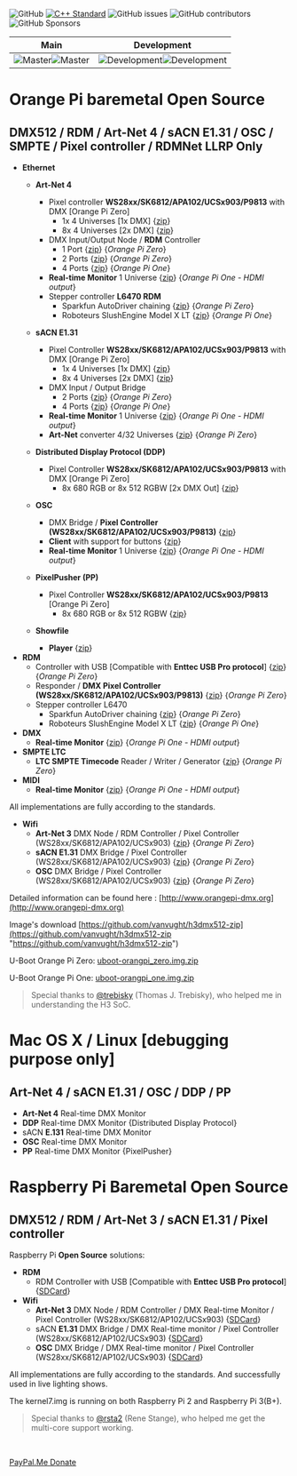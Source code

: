 ![GitHub](https://img.shields.io/github/license/vanvught/rpidmx512)
[![C++ Standard](https://img.shields.io/badge/C%2B%2B-11-blue.svg)](https://img.shields.io/badge/C%2B%2B-11%-blue.svg)
![GitHub issues](https://img.shields.io/github/issues-raw/vanvught/rpidmx512)
![GitHub contributors](https://img.shields.io/github/contributors/vanvught/rpidmx512)
![GitHub Sponsors](https://img.shields.io/github/sponsors/vanvught)

| Main  | Development |
| ------------- | ------------- |
|![Master](https://github.com/vanvught/rpidmx512/actions/workflows/c-cpp.yml/badge.svg?branch=master)![Master](https://github.com/vanvught/rpidmx512/actions/workflows/linux.yml/badge.svg?branch=master)|![Development](https://github.com/vanvught/rpidmx512/actions/workflows/c-cpp.yml/badge.svg?branch=development)![Development](https://github.com/vanvught/rpidmx512/actions/workflows/linux.yml/badge.svg?branch=development)|



# Orange Pi baremetal Open Source
## DMX512 / RDM / Art-Net 4 / sACN E1.31 / OSC / SMPTE / Pixel controller / RDMNet LLRP Only

* **Ethernet**
  * **Art-Net 4**
      * Pixel controller **WS28xx/SK6812/APA102/UCSx903/P9813** with DMX [Orange Pi Zero]
         * 1x 4 Universes [1x DMX] {[zip](https://github.com/vanvught/h3dmx512-zip/blob/master/opi_emac_artnet_pixel_dmx.zip?raw=true)}
         * 8x 4 Universes [2x DMX] {[zip](https://github.com/vanvught/h3dmx512-zip/blob/master/opi_emac_artnet_pixel_dmx_multi.zip?raw=true)}
      * DMX Input/Output Node / **RDM** Controller
         *  1 Port {[zip](https://github.com/vanvught/h3dmx512-zip/blob/master/opi_emac_artnet_dmx.zip?raw=true)} {*Orange Pi Zero*}
         *  2 Ports {[zip](https://github.com/vanvught/h3dmx512-zip/blob/master/opi_emac_artnet_dmx_multi.zip?raw=true)} {*Orange Pi Zero*}
         *  4 Ports {[zip](https://github.com/vanvught/h3dmx512-zip/blob/master/opi_emac_artnet_dmx_multi.zip?raw=true)} {*Orange Pi One*}
      * **Real-time Monitor** 1 Universe {[zip](https://github.com/vanvught/h3dmx512-zip/blob/master/opi_emac_artnet_monitor.zip?raw=true)} {*Orange Pi One - HDMI output*}
     * Stepper controller **L6470 RDM**
         * Sparkfun AutoDriver chaining {[zip](https://github.com/vanvught/h3dmx512-zip/blob/master/opi_emac_artnet_rdm_l6470.zip?raw=true)} {*Orange Pi Zero*}
         * Roboteurs SlushEngine Model X LT {[zip](https://github.com/vanvught/h3dmx512-zip/blob/master/opi_emac_artnet_rdm_l6470.zip?raw=true)} {*Orange Pi One*}
  * **sACN E1.31** 
      * Pixel Controller **WS28xx/SK6812/APA102/UCSx903/P9813** with DMX [Orange Pi Zero]
         *  1x 4 Universes [1x DMX] {[zip](https://github.com/vanvught/h3dmx512-zip/blob/master/opi_emac_e131_pixel_dmx.zip?raw=true)}
         *  8x 4 Universes [2x DMX] {[zip](https://github.com/vanvught/h3dmx512-zip/blob/master/opi_emac_e131_pixel_dxm_multi.zip?raw=true)}
      * DMX Input / Output Bridge
         *  2 Ports {[zip](https://github.com/vanvught/h3dmx512-zip/blob/master/opi_emac_e131_dmx_multi.zip?raw=true)} {*Orange Pi Zero*}
         *  4 Ports {[zip](https://github.com/vanvught/h3dmx512-zip/blob/master/opi_emac_e131_dmx_multi.zip?raw=true)} {*Orange Pi One*}
      * **Real-time Monitor** 1 Universe {[zip](https://github.com/vanvught/h3dmx512-zip/blob/master/opi_emac_e131_monitor.zip?raw=true)} {*Orange Pi One - HDMI output*}
      * **Art-Net** converter 4/32 Universes {[zip](https://github.com/vanvught/h3dmx512-zip/blob/master/opi_emac_e131_artnet.zip?raw=true)} {*Orange Pi Zero*}
  * **Distributed Display Protocol (DDP)**
      *  Pixel Controller **WS28xx/SK6812/APA102/UCSx903/P9813** with DMX [Orange Pi Zero]
         * 8x 680 RGB or 8x 512 RGBW [2x DMX Out] {[zip](https://github.com/vanvught/h3dmx512-zip/blob/master/opi_emac_ddp_pixel_dmx_multi.zip?raw=true)}
  * **OSC** 
      * DMX Bridge / **Pixel Controller (WS28xx/SK6812/APA102/UCSx903/P9813)** {[zip](https://github.com/vanvught/h3dmx512-zip/blob/master/opi_emac_osc_dmx.zip?raw=true)}
      * **Client** with support for buttons {[zip](https://github.com/vanvught/h3dmx512-zip/blob/master/opi_emac_osc_client.zip?raw=true)}
      * **Real-time Monitor** 1 Universe {[zip](https://github.com/vanvught/h3dmx512-zip/blob/master/opi_emac_osc_monitor.zip?raw=true)} {*Orange Pi One - HDMI output*}
  * **PixelPusher (PP)**
      *  Pixel Controller **WS28xx/SK6812/APA102/UCSx903/P9813** [Orange Pi Zero]
         * 8x 680 RGB or 8x 512 RGBW {[zip](https://github.com/vanvught/h3dmx512-zip/blob/master/opi_emac_pp_pixel_multi.zip?raw=true)}

  
  * **Showfile**
      *  **Player** {[zip](https://github.com/vanvught/h3dmx512-zip/blob/master/opi_emac_showfile.zip?raw=true)}
* **RDM** 
  * Controller with USB [Compatible with **Enttec USB Pro protocol**] {[zip](https://github.com/vanvught/h3dmx512-zip/blob/master/opi_dmx_usb_pro.zip?raw=true)} {*Orange Pi Zero*}
  * Responder / **DMX Pixel Controller (WS28xx/SK6812/APA102/UCSx903/P9813)** {[zip](https://github.com/vanvught/h3dmx512-zip/blob/master/opi_rdm_responder.zip?raw=true)} {*Orange Pi Zero*}
  * Stepper controller L6470
     * Sparkfun AutoDriver chaining {[zip](https://github.com/vanvught/h3dmx512-zip/blob/master/opi_rdm_responder_l6470.zip?raw=true)} {*Orange Pi Zero*}
     * Roboteurs SlushEngine Model X LT {[zip](https://github.com/vanvught/h3dmx512-zip/blob/master/opi_rdm_responder_l6470.zip?raw=true)} {*Orange Pi One*}
* **DMX**
  * **Real-time Monitor** {[zip](https://github.com/vanvught/h3dmx512-zip/blob/master/opi_dmx_monitor.zip?raw=true)} {*Orange Pi One - HDMI output*}
* **SMPTE LTC**
  * **LTC SMPTE Timecode** Reader / Writer / Generator {[zip](https://github.com/vanvught/h3dmx512-zip/blob/master/opi_emac_ltc_smpte.zip?raw=true)}  {*Orange Pi Zero*}
* **MIDI**
  *  **Real-time Monitor** {[zip](https://github.com/vanvught/h3dmx512-zip/blob/master/opi_midi_monitor.zip?raw=true)}  {*Orange Pi One - HDMI output*}

All implementations are fully according to the standards.
<br>

* **Wifi**
  * **Art-Net 3** DMX Node / RDM Controller / Pixel Controller (WS28xx/SK6812/APA102/UCSx903) {[zip](https://github.com/vanvught/h3dmx512-zip/blob/master/opi_wifi_artnet_dmx.zip?raw=true)} {*Orange Pi Zero*}
  * **sACN E1.31** DMX Bridge  / Pixel Controller (WS28xx/SK6812/APA102/UCSx903) {[zip](https://github.com/vanvught/h3dmx512-zip/blob/master/opi_wifi_e131_dmx.zip?raw=true)} {*Orange Pi Zero*}
  * **OSC** DMX Bridge / Pixel Controller (WS28xx/SK6812/APA102/UCSx903) {[zip](https://github.com/vanvught/h3dmx512-zip/blob/master/opi_wifi_osc_dmx.zip?raw=true)} {*Orange Pi Zero*}
 

Detailed information can be found here : [http://www.orangepi-dmx.org](http://www.orangepi-dmx.org)

Image's download [https://github.com/vanvught/h3dmx512-zip](https://github.com/vanvught/h3dmx512-zip "https://github.com/vanvught/h3dmx512-zip")

U-Boot Orange Pi Zero: [uboot-orangpi_zero.img.zip](https://github.com/vanvught/h3dmx512-zip/blob/master/uboot-orangpi_zero.img.zip?raw=true)

U-Boot Orange Pi One: [uboot-orangpi_one.img.zip](https://github.com/vanvught/h3dmx512-zip/blob/master/uboot-orangpi_one.img.zip?raw=true)

> Special thanks to [@trebisky](https://github.com/trebisky/orangepi) (Thomas J. Trebisky), who helped me in understanding the H3 SoC.

#  Mac OS X / Linux [debugging purpose only]
## Art-Net 4 / sACN E1.31 / OSC / DDP / PP
- **Art-Net 4** Real-time DMX Monitor
- **DDP** Real-time DMX Monitor {Distributed Display Protocol}
- sACN **E.131** Real-time DMX Monitor
- **OSC** Real-time DMX Monitor
- **PP** Real-time DMX Monitor {PixelPusher}

# Raspberry Pi Baremetal Open Source
## DMX512 / RDM / Art-Net 3 / sACN E1.31 / Pixel controller

Raspberry Pi **Open Source** solutions:

* **RDM**
  * RDM Controller with USB [Compatible with **Enttec USB Pro protocol**] {[SDCard](https://github.com/vanvught/rpidmx512-zip/blob/master/rpi_dmx_usb_pro.zip?raw=true)}
* **Wifi**
  * **Art-Net 3** DMX Node / RDM Controller / DMX Real-time Monitor / Pixel Controller (WS28xx/SK6812/AP102/UCSx903) {[SDCard](https://github.com/vanvught/rpidmx512-zip/blob/master/rpi_wifi_artnet_dmx.zip?raw=true)}
  * sACN **E1.31** DMX Bridge / DMX Real-time monitor / Pixel Controller (WS28xx/SK6812/AP102/UCSx903) {[SDCard](https://github.com/vanvught/rpidmx512-zip/blob/master/rpi_wifi_e131_dmx.zip?raw=true)}
  * **OSC** DMX Bridge / DMX Real-time monitor / Pixel Controller (WS28xx/SK6812/AP102/UCSx903) {[SDCard](https://github.com/vanvught/rpidmx512-zip/blob/master/rpi_wifi_osc_dmx.zip?raw=true)}


All implementations are fully according to the standards. And successfully used in live lighting shows.

The kernel7.img is running on both Raspberry Pi 2 and Raspberry Pi 3(B+).

> Special thanks to [@rsta2](https://github.com/rsta2/circle) (Rene Stange), who helped me get the multi-core support working. 

<br>

[PayPal.Me Donate](https://paypal.me/AvanVught?locale.x=nl_NL)
